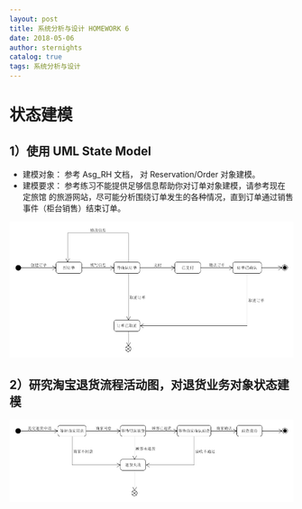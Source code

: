 ```yaml
---
layout: post
title: 系统分析与设计 HOMEWORK 6
date: 2018-05-06
author: sternights
catalog: true
tags: 系统分析与设计
---
```


# 状态建模

## 1）使用 UML State Model

- 建模对象： 参考 Asg_RH 文档， 对 Reservation/Order 对象建模。
- 建模要求： 参考练习不能提供足够信息帮助你对订单对象建模，请参考现在 定旅馆 的旅游网站，尽可能分析围绕订单发生的各种情况，直到订单通过销售事件（柜台销售）结束订单。

![post6-00.png](https://github.com/Sternights/Sternights.github.io/blob/master/img/post6-00.png?raw=true)

## 2）研究淘宝退货流程活动图，对退货业务对象状态建模 

![post6-01.png](https://github.com/Sternights/Sternights.github.io/blob/master/img/post6-01.png?raw=true)
